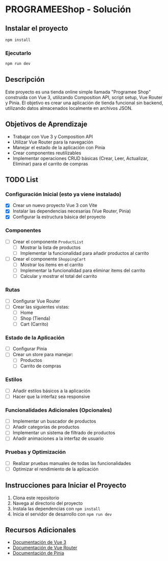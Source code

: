 # PROGRAMEEShop - Solución


## Instalar el proyecto

```sh
npm install
```

### Ejecutarlo

```sh
npm run dev
```

## Descripción
Este proyecto es una tienda online simple llamada "Programee Shop" construida con Vue 3, utilizando Composition API, script setup, Vue Router y Pinia. El objetivo es crear una aplicación de tienda funcional sin backend, utilizando datos almacenados localmente en archivos JSON.

## Objetivos de Aprendizaje
- Trabajar con Vue 3 y Composition API
- Utilizar Vue Router para la navegación
- Manejar el estado de la aplicación con Pinia
- Crear componentes reutilizables
- Implementar operaciones CRUD básicas (Crear, Leer, Actualizar, Eliminar) para el carrito de compras

## TODO List

### Configuración Inicial (esto ya viene instalado)
- [x] Crear un nuevo proyecto Vue 3 con Vite
- [x] Instalar las dependencias necesarias (Vue Router, Pinia)
- [x] Configurar la estructura básica del proyecto

### Componentes
- [ ] Crear el componente `ProductList`
  - [ ] Mostrar la lista de productos
  - [ ] Implementar la funcionalidad para añadir productos al carrito
- [ ] Crear el componente `ShoppingCart`
  - [ ] Mostrar los items en el carrito
  - [ ] Implementar la funcionalidad para eliminar items del carrito
  - [ ] Calcular y mostrar el total del carrito

### Rutas
- [ ] Configurar Vue Router
- [ ] Crear las siguientes vistas:
  - [ ] Home
  - [ ] Shop (Tienda)
  - [ ] Cart (Carrito)

### Estado de la Aplicación
- [ ] Configurar Pinia
- [ ] Crear un store para manejar:
  - [ ] Productos
  - [ ] Carrito de compras

### Estilos
- [ ] Añadir estilos básicos a la aplicación
- [ ] Hacer que la interfaz sea responsive

### Funcionalidades Adicionales (Opcionales)
- [ ] Implementar un buscador de productos
- [ ] Añadir categorías de productos
- [ ] Implementar un sistema de filtrado de productos
- [ ] Añadir animaciones a la interfaz de usuario

### Pruebas y Optimización
- [ ] Realizar pruebas manuales de todas las funcionalidades
- [ ] Optimizar el rendimiento de la aplicación

## Instrucciones para Iniciar el Proyecto
1. Clona este repositorio
2. Navega al directorio del proyecto
3. Instala las dependencias con `npm install`
4. Inicia el servidor de desarrollo con `npm run dev`

## Recursos Adicionales
- [Documentación de Vue 3](https://v3.vuejs.org/)
- [Documentación de Vue Router](https://router.vuejs.org/)
- [Documentación de Pinia](https://pinia.vuejs.org/)

